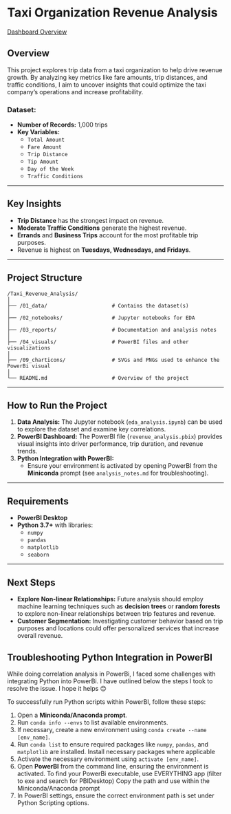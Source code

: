 # Taxi Organization Revenue Analysis


[Dashboard Overview](/04_visuals/PBIDesktop_Taxi.gif)

## Overview
This project explores trip data from a taxi organization to help drive revenue growth. By analyzing key metrics like fare amounts, trip distances, and traffic conditions, I aim to uncover insights that could optimize the taxi company’s operations and increase profitability.

### Dataset:
- **Number of Records:** 1,000 trips
- **Key Variables:** 
  - `Total Amount`
  - `Fare Amount`
  - `Trip Distance`
  - `Tip Amount`
  - `Day of the Week`
  - `Traffic Conditions`

---

## Key Insights
- **Trip Distance** has the strongest impact on revenue.
- **Moderate Traffic Conditions** generate the highest revenue.
- **Errands** and **Business Trips** account for the most profitable trip purposes.
- Revenue is highest on **Tuesdays, Wednesdays, and Fridays**.

---

## Project Structure

```
/Taxi_Revenue_Analysis/
│
├── /01_data/                     # Contains the dataset(s)
│
├── /02_notebooks/                # Jupyter notebooks for EDA
│
├── /03_reports/                  # Documentation and analysis notes
│
├── /04_visuals/                  # PowerBI files and other visualizations
│
├── /09_charticons/               # SVGs and PNGs used to enhance the PowerBi visual
│
└── README.md                     # Overview of the project
```

---

## How to Run the Project
1. **Data Analysis:** The Jupyter notebook (`eda_analysis.ipynb`) can be used to explore the dataset and examine key correlations.
2. **PowerBI Dashboard:** The PowerBI file (`revenue_analysis.pbix`) provides visual insights into driver performance, trip duration, and revenue trends.
3. **Python Integration with PowerBI:**
   - Ensure your environment is activated by opening PowerBI from the **Miniconda** prompt (see `analysis_notes.md` for troubleshooting).

---

## Requirements
- **PowerBI Desktop**
- **Python 3.7+** with libraries:
  - `numpy`
  - `pandas`
  - `matplotlib`
  - `seaborn`

--- 

## Next Steps
- **Explore Non-linear Relationships:** Future analysis should employ machine learning techniques such as **decision trees** or **random forests** to explore non-linear relationships between trip features and revenue.
- **Customer Segmentation:** Investigating customer behavior based on trip purposes and locations could offer personalized services that increase overall revenue.


## Troubleshooting Python Integration in PowerBI
While doing correlation analysis in PowerBi, I faced some challenges with integrating Python into PowerBi. I have outlined below the steps I took to resolve the issue. I hope it helps 😊

To successfully run Python scripts within PowerBI, follow these steps:
1. Open a **Miniconda/Anaconda prompt**.
2. Run `conda info --envs` to list available environments.
3. If necessary, create a new environment using `conda create --name [env_name]`.
7. Run `conda list` to ensure required packages like `numpy`, `pandas`, and `matplotlib` are installed. Install necessary packages where applicable
4. Activate the necessary environment using `activate [env_name]`.
5. Open **PowerBI** from the command line, ensuring the environment is activated.
    To find your PowerBi executable, use EVERYTHING app (filter to exe and search for PBIDesktop)
    Copy the path and use within the Miniconda/Anaconda prompt
6. In PowerBI settings, ensure the correct environment path is set under Python Scripting options.